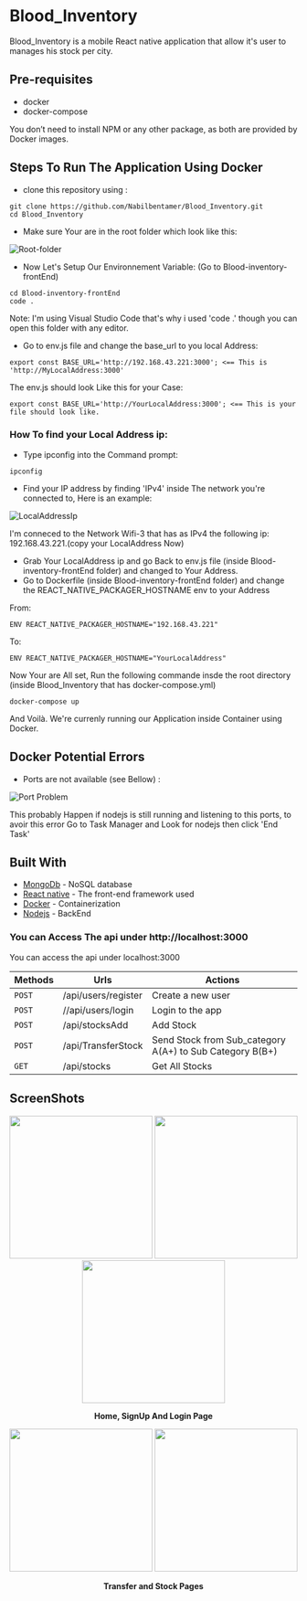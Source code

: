 # Blood_Inventory
Blood_Inventory is a mobile React native application that allow it's user to manages his stock per city.

## Pre-requisites

- docker
- docker-compose

You don’t need to install NPM or any other package, as both are provided by Docker images.

## Steps To Run The Application Using Docker

- clone this repository using :

```
git clone https://github.com/Nabilbentamer/Blood_Inventory.git
cd Blood_Inventory
```

- Make sure Your are in the root folder which look like this: 

![Root-folder](https://i.imgur.com/QM1FhQv.png)

- Now Let's Setup Our Environnement Variable: (Go to Blood-inventory-frontEnd)

```
cd Blood-inventory-frontEnd 
code . 
```

Note: I'm using Visual Studio Code that's why i used 'code .' though you can open this folder with any editor. 

- Go to env.js file and change the base_url to you local Address:

```
export const BASE_URL='http://192.168.43.221:3000'; <== This is 'http://MyLocalAddress:3000'
```
The env.js should look Like this for your Case: 

```
export const BASE_URL='http://YourLocalAddress:3000'; <== This is your file should look like. 
```

### How To find your Local Address ip: 

- Type ipconfig into the Command prompt:  

```
ipconfig 
```
- Find your IP address by finding 'IPv4' inside The network you're connected to, Here is an example: 

![LocalAddressIp](https://i.imgur.com/KTgpCRx.png)

I'm conneced to the Network Wifi-3 that has as IPv4 the following ip: 192.168.43.221.(copy your LocalAddress Now) 

- Grab Your LocalAddress ip and go Back to env.js  file (inside Blood-inventory-frontEnd folder) and changed to Your Address.
- Go to Dockerfile (inside Blood-inventory-frontEnd folder) and change the REACT_NATIVE_PACKAGER_HOSTNAME env to your Address
 
 From: 
 
 ```
ENV REACT_NATIVE_PACKAGER_HOSTNAME="192.168.43.221"
```

To: 

 ```
ENV REACT_NATIVE_PACKAGER_HOSTNAME="YourLocalAddress"
```

Now Your are All set, Run the following commande insde the root directory (inside Blood_Inventory that has docker-compose.yml)

 ```
docker-compose up
```
And Voilà. We're currenly running our Application inside Container using Docker. 

## Docker Potential Errors

- Ports are not available (see Bellow) : 

![Port Problem](https://i.imgur.com/3XA5Hbz.png)

This probably Happen if nodejs is still running and listening to this ports, to avoir this error Go to Task Manager and Look for nodejs then click
'End Task'

## Built With

* [MongoDb](https://www.mongodb.com/) - NoSQL database
* [React native](https://reactnative.dev/) - The front-end framework used
* [Docker](https://www.docker.com/) - Containerization
* [Nodejs](https://nodejs.org/) - BackEnd 

### You can Access The api under http://localhost:3000

You can access the api under localhost:3000 

| Methods | Urls | Actions |
| --- | --- | --- |
| `POST` | /api/users/register | Create a new user |
| `POST` | //api/users/login | Login to the app  |
| `POST` | /api/stocksAdd | Add Stock    |
| `POST` | /api/TransferStock| Send Stock from Sub_category A(A+) to Sub Category B(B+)  |
| `GET` | /api/stocks | Get All Stocks  |

## ScreenShots

<div display="flex" align="center">
 <img src="https://i.imgur.com/wf8qYsr.jpg?raw=true" width="250" maxheight="450">
 <img src="https://i.imgur.com/RP05ERi.jpg?raw=true" width="250" maxheight="450">
 <img src="https://i.imgur.com/PH8pImH.jpg?raw=true" width="250" maxheight="450">
 <p><strong>Home, SignUp And Login Page</strong></p>
</div>


<div display="flex" align="center">
  <img src="https://i.imgur.com/nyOLsNE.jpg?raw=true" width="250" maxheight="450">
   <img src="https://i.imgur.com/8p7Fdqt.jpg?raw=true" width="250" maxheight="450">
 <p><strong>Transfer and Stock Pages</strong></p>


